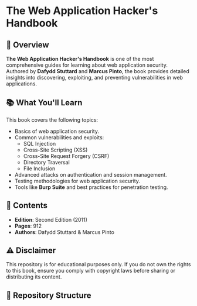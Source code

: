 # The Web Application Hacker's Handbook

## 📖 Overview
**The Web Application Hacker's Handbook** is one of the most comprehensive guides for learning about web application security. Authored by **Dafydd Stuttard** and **Marcus Pinto**, the book provides detailed insights into discovering, exploiting, and preventing vulnerabilities in web applications.

## 📚 What You'll Learn
This book covers the following topics:
- Basics of web application security.
- Common vulnerabilities and exploits:
  - SQL Injection
  - Cross-Site Scripting (XSS)
  - Cross-Site Request Forgery (CSRF)
  - Directory Traversal
  - File Inclusion
- Advanced attacks on authentication and session management.
- Testing methodologies for web application security.
- Tools like **Burp Suite** and best practices for penetration testing.

## 📝 Contents
- **Edition**: Second Edition (2011)
- **Pages**: 912
- **Authors**: Dafydd Stuttard & Marcus Pinto

## ⚠️ Disclaimer
This repository is for educational purposes only. If you do not own the rights to this book, ensure you comply with copyright laws before sharing or distributing its content.

## 📂 Repository Structure
